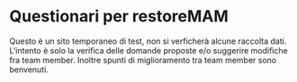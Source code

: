 # Questionari per restoreMAM
Questo è un sito temporaneo di test, non si verficherà alcune raccolta dati.
L'intento è solo la verifica delle domande proposte e/o suggerire modifiche fra team member. 
Inoltre spunti di miglioramento tra team member sono benvenuti.
